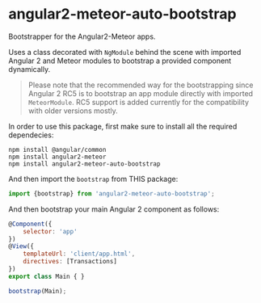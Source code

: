 # angular2-meteor-auto-bootstrap

Bootstrapper for the Angular2-Meteor apps.

Uses a class decorated with `NgModule` behind the scene with imported Angular 2 and Meteor modules to bootstrap a provided component dynamically.

> Please note that the recommended way for the bootstrapping since Angular 2 RC5 is to bootstrap an app module directly with imported `MeteorModule`.
> RC5 support is added currently for the compatibility with older versions mostly.

In order to use this package, first make sure to install all the required dependecies:
````
npm install @angular/common
npm install angular2-meteor
npm install angular2-meteor-auto-bootstrap
````

And then import the `bootstrap` from THIS package:
````js
import {bootstrap} from 'angular2-meteor-auto-bootstrap';
````

And then bootstrap your main Angular 2 component as follows:
````js
@Component({
    selector: 'app'
})
@View({
    templateUrl: 'client/app.html',
    directives: [Transactions]
})
export class Main { }

bootstrap(Main);
````
